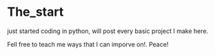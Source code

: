 # The_start
just started coding in python, will post every basic project I make here.

Fell free to teach me ways that I can imporve on!. Peace!
